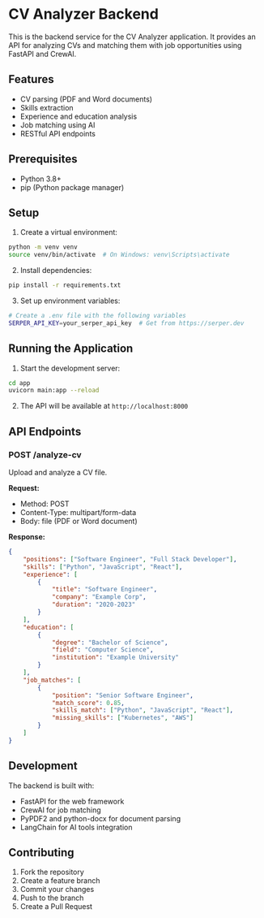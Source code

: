 # CV Analyzer Backend

This is the backend service for the CV Analyzer application. It provides an API for analyzing CVs and matching them with job opportunities using FastAPI and CrewAI.

## Features

- CV parsing (PDF and Word documents)
- Skills extraction
- Experience and education analysis
- Job matching using AI
- RESTful API endpoints

## Prerequisites

- Python 3.8+
- pip (Python package manager)

## Setup

1. Create a virtual environment:
```bash
python -m venv venv
source venv/bin/activate  # On Windows: venv\Scripts\activate
```

2. Install dependencies:
```bash
pip install -r requirements.txt
```

3. Set up environment variables:
```bash
# Create a .env file with the following variables
SERPER_API_KEY=your_serper_api_key  # Get from https://serper.dev
```

## Running the Application

1. Start the development server:
```bash
cd app
uvicorn main:app --reload
```

2. The API will be available at `http://localhost:8000`

## API Endpoints

### POST /analyze-cv
Upload and analyze a CV file.

**Request:**
- Method: POST
- Content-Type: multipart/form-data
- Body: file (PDF or Word document)

**Response:**
```json
{
    "positions": ["Software Engineer", "Full Stack Developer"],
    "skills": ["Python", "JavaScript", "React"],
    "experience": [
        {
            "title": "Software Engineer",
            "company": "Example Corp",
            "duration": "2020-2023"
        }
    ],
    "education": [
        {
            "degree": "Bachelor of Science",
            "field": "Computer Science",
            "institution": "Example University"
        }
    ],
    "job_matches": [
        {
            "position": "Senior Software Engineer",
            "match_score": 0.85,
            "skills_match": ["Python", "JavaScript", "React"],
            "missing_skills": ["Kubernetes", "AWS"]
        }
    ]
}
```

## Development

The backend is built with:
- FastAPI for the web framework
- CrewAI for job matching
- PyPDF2 and python-docx for document parsing
- LangChain for AI tools integration

## Contributing

1. Fork the repository
2. Create a feature branch
3. Commit your changes
4. Push to the branch
5. Create a Pull Request 